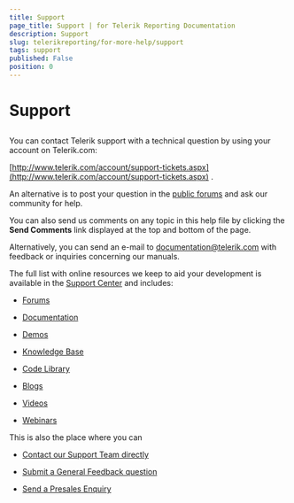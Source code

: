 ```yaml
---
title: Support
page_title: Support | for Telerik Reporting Documentation
description: Support
slug: telerikreporting/for-more-help/support
tags: support
published: False
position: 0
---
```


# Support



## 

You can contact Telerik support with a technical question by using your account on Telerik.com:

 [http://www.telerik.com/account/support-tickets.aspx](http://www.telerik.com/account/support-tickets.aspx) . 				

An alternative is to post your question in the 					 [public forums](http://www.telerik.com/community/forums.aspx)  and ask our community for help. 				

You can also send us comments on any topic in this help file by clicking the __Send Comments__  link displayed at the top and bottom of the page. 				

Alternatively, you can send an e-mail to  [documentation@telerik.com](mailto:documentation@Telerik.com)  with feedback or inquiries concerning our manuals. 				

The full list with online resources we keep to aid your development is available in the 					 [Support Center](http://www.telerik.com/support.aspx)  and includes: 				

*  [Forums](http://www.telerik.com/community/forums/reporting.aspx) 

*  [Documentation](http://www.telerik.com/help/reporting) 

*  [Demos](http://demos.telerik.com/reporting) 

*  [Knowledge Base](http://www.telerik.com/support/kb/reporting.aspx) 

*  [Code Library](http://www.telerik.com/community/code-library/reporting.aspx) 

*  [Blogs](http://blogs.telerik.com/telerikreportingteam/posts.aspx/) 

*  [Videos](http://www.telerik.com/support/videos.aspx) 

*  [Webinars](http://www.telerik.com/support/webinars.aspx) 

This is also the place where you can 				

*  [Contact our Support Team directly](http://www.telerik.com/oldaccount/support-tickets/available-support-list.aspx) 

*  [Submit a General Feedback question](http://www.telerik.com/oldaccount/support-tickets/general-feedback.aspx) 

*  [Send a Presales Enquiry](http://www.telerik.com/oldaccount/support-tickets/presales-inquiry.aspx) 

